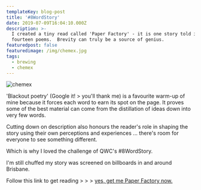 ```yaml
---
templateKey: blog-post
title: '#8WordStory'
date: 2019-07-09T16:04:10.000Z
description: >-
  I created a tiny read called 'Paper Factory' - it is one story told in just
  fourteen poems.  Brevity can truly be a source of genius. 
featuredpost: false
featuredimage: /img/chemex.jpg
tags:
  - brewing
  - chemex
---
```

![chemex](/img/chemex.jpg)

'Blackout poetry' (Google it! > you'll thank me) is a favourite warm-up of mine because it forces each word to earn its spot on the page. It proves some of the best material can come from the distillation of ideas down into very few words. 

Cutting down on description also honours the reader's role in shaping the story using their own perceptions and experiences ... there's room for everyone to see something different. 

Which is why I loved the challenge of QWC's #8WordStory.

I'm still chuffed my story was screened on billboards in and around Brisbane.

Follow this link to get reading > > > [yes, get me Paper Factory now.](https://www.amazon.com.au/paper-factory-Klaire-Johnston-ebook/dp/B07FTMDHQD/ref=sr_1_2?keywords=klaire+johnston&qid=1564017998&s=gateway&sr=8-2)
